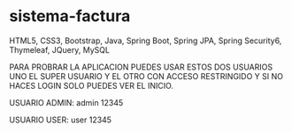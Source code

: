 # sistema-factura
HTML5, CSS3, Bootstrap, Java, Spring Boot, Spring JPA, Spring Security6, Thymeleaf, JQuery, MySQL

PARA PROBRAR LA APLICACION PUEDES USAR ESTOS DOS USUARIOS UNO EL SUPER USUARIO Y EL OTRO CON ACCESO
RESTRINGIDO Y SI NO HACES LOGIN SOLO PUEDES VER EL INICIO.

USUARIO ADMIN:
admin
12345

USUARIO USER:
user
12345
